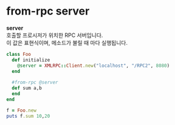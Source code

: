 from-rpc server
====

__server__<br>
호출할 프로시저가 위치한 RPC 서버입니다.<br>
이 값은 표현식이며, 메소드가 불릴 때 마다 실행됩니다.

```rb
class Foo
  def initialize
    @server = XMLRPC::Client.new("localhost", "/RPC2", 8080)
  end
  
  #from-rpc @server
  def sum a,b
  end
end
```
```rb
f = Foo.new
puts f.sum 10,20
```

